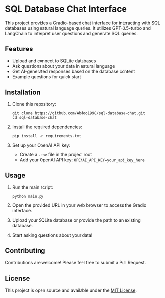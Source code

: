 # SQL Database Chat Interface

This project provides a Gradio-based chat interface for interacting with SQL databases using natural language queries. It utilizes GPT-3.5-turbo and LangChain to interpret user questions and generate SQL queries.

## Features

- Upload and connect to SQLite databases
- Ask questions about your data in natural language
- Get AI-generated responses based on the database content
- Example questions for quick start

## Installation

1. Clone this repository:
   ```
   git clone https://github.com/Abdoo1998/sql-database-chat.git
   cd sql-database-chat
   ```

2. Install the required dependencies:
   ```
   pip install -r requirements.txt
   ```

3. Set up your OpenAI API key:
   - Create a `.env` file in the project root
   - Add your OpenAI API key: `OPENAI_API_KEY=your_api_key_here`

## Usage

1. Run the main script:
   ```
   python main.py
   ```

2. Open the provided URL in your web browser to access the Gradio interface.

3. Upload your SQLite database or provide the path to an existing database.

4. Start asking questions about your data!

## Contributing

Contributions are welcome! Please feel free to submit a Pull Request.

## License

This project is open source and available under the [MIT License](LICENSE).
